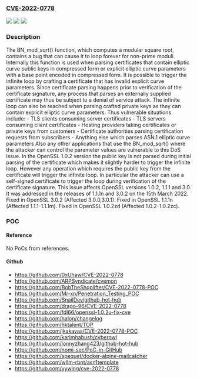 ### [CVE-2022-0778](https://cve.mitre.org/cgi-bin/cvename.cgi?name=CVE-2022-0778)
![](https://img.shields.io/static/v1?label=Product&message=OpenSSL&color=blue)
![](https://img.shields.io/static/v1?label=Version&message=n%2Fa&color=blue)
![](https://img.shields.io/static/v1?label=Vulnerability&message=Infinite%20loop&color=brighgreen)

### Description

The BN_mod_sqrt() function, which computes a modular square root, contains a bug that can cause it to loop forever for non-prime moduli. Internally this function is used when parsing certificates that contain elliptic curve public keys in compressed form or explicit elliptic curve parameters with a base point encoded in compressed form. It is possible to trigger the infinite loop by crafting a certificate that has invalid explicit curve parameters. Since certificate parsing happens prior to verification of the certificate signature, any process that parses an externally supplied certificate may thus be subject to a denial of service attack. The infinite loop can also be reached when parsing crafted private keys as they can contain explicit elliptic curve parameters. Thus vulnerable situations include: - TLS clients consuming server certificates - TLS servers consuming client certificates - Hosting providers taking certificates or private keys from customers - Certificate authorities parsing certification requests from subscribers - Anything else which parses ASN.1 elliptic curve parameters Also any other applications that use the BN_mod_sqrt() where the attacker can control the parameter values are vulnerable to this DoS issue. In the OpenSSL 1.0.2 version the public key is not parsed during initial parsing of the certificate which makes it slightly harder to trigger the infinite loop. However any operation which requires the public key from the certificate will trigger the infinite loop. In particular the attacker can use a self-signed certificate to trigger the loop during verification of the certificate signature. This issue affects OpenSSL versions 1.0.2, 1.1.1 and 3.0. It was addressed in the releases of 1.1.1n and 3.0.2 on the 15th March 2022. Fixed in OpenSSL 3.0.2 (Affected 3.0.0,3.0.1). Fixed in OpenSSL 1.1.1n (Affected 1.1.1-1.1.1m). Fixed in OpenSSL 1.0.2zd (Affected 1.0.2-1.0.2zc).

### POC

#### Reference
No PoCs from references.

#### Github
- https://github.com/0xUhaw/CVE-2022-0778
- https://github.com/ARPSyndicate/cvemon
- https://github.com/BobTheShoplifter/CVE-2022-0778-POC
- https://github.com/Mr-xn/Penetration_Testing_POC
- https://github.com/SnailDev/github-hot-hub
- https://github.com/drago-96/CVE-2022-0778
- https://github.com/fdl66/openssl-1.0.2u-fix-cve
- https://github.com/halon/changelog
- https://github.com/hktalent/TOP
- https://github.com/jkakavas/CVE-2022-0778-POC
- https://github.com/karimhabush/cyberowl
- https://github.com/lonnyzhang423/github-hot-hub
- https://github.com/nomi-sec/PoC-in-GitHub
- https://github.com/spaquet/docker-alpine-mailcatcher
- https://github.com/wllm-rbnt/asn1template
- https://github.com/yywing/cve-2022-0778

